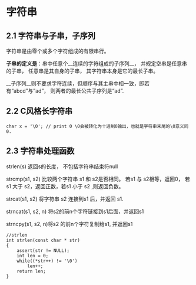 # 字符串

## 2.1 字符串与子串，子序列

字符串是由零个或多个字符组成的有限串行。

__子串的定义是__：串中任意个__连续的字符组成的子序列__， 并规定空串是任意串的子串， 任意串是其自身的子串， 其字符串本身是它的最长子串。

__子序列__则不要求字符连续，但顺序与其主串中相一致，即若有“abcd”与”ad”， 则两者的最长公共子序列是“ad”.

## 2.2 C风格长字符串

```
char x = '\0'; // print 0 \0会被转化为十进制0输出，也就是字符串末尾的\0意义同0.
```

## 2.3 字符串处理函数

strlen(s) 返回s的长度， 不包括字符串结束符null

strcmp(s1, s2) 比较两个字符串 s1 和 s2是否相同。 若s1 与 s2相等，返回0， 若s1 大于 s2，返回正数，若s1 小于 s2 ,则返回负数。

strcat(s1, s2) 将字符串 s2 连接到s1 后，并返回 s1.

strncat(s1, s2, n) 将s2的前n个字符链接到s1后面，并返回s1

strncpy(s1, s2, n)将s2 的前n个字符复制给s1, 并返回s1

```CQL
//strlen
int strlen(const char * str)
{
	assert(str != NULL);
	int len = 0;
	while((*str++) != '\0')
		len++;
	return len;
}
```

